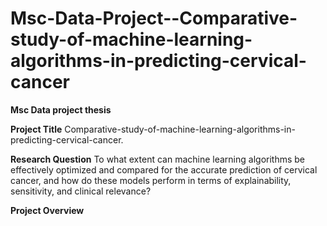 # Msc-Data-Project--Comparative-study-of-machine-learning-algorithms-in-predicting-cervical-cancer
**Msc Data project thesis**

**Project Title**
Comparative-study-of-machine-learning-algorithms-in-predicting-cervical-cancer.

**Research Question**
To what extent can machine learning algorithms be effectively optimized and compared for the accurate 
prediction of cervical cancer, and how do these models perform in terms of explainability, sensitivity, and 
clinical relevance?

**Project Overview**  



